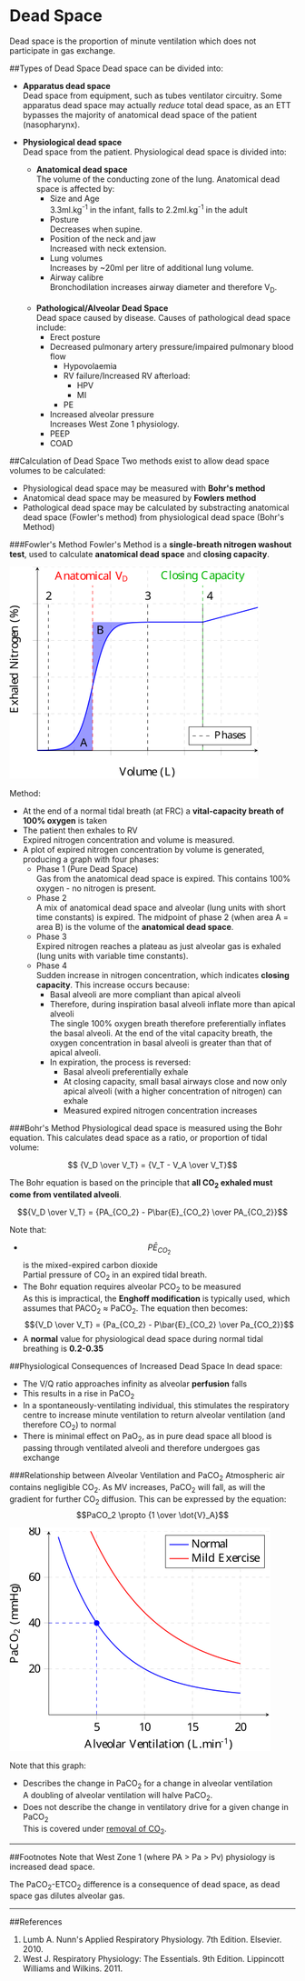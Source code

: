 # Dead Space

Dead space is the proportion of minute ventilation which does not participate in gas exchange.

##Types of Dead Space
Dead space can be divided into:
* **Apparatus dead space**  
Dead space from equipment, such as tubes ventilator circuitry. Some apparatus dead space may actually *reduce* total dead space, as an ETT bypasses the majority of anatomical dead space of the patient (nasopharynx).


* **Physiological dead space**  
  Dead space from the patient. Physiological dead space is divided into:
  * **Anatomical dead space**  
  The volume of the conducting zone of the lung. Anatomical dead space is affected by:
    * Size and Age  
    3.3ml.kg<sup>-1</sup> in the infant, falls to 2.2ml.kg<sup>-1</sup> in the adult
    * Posture  
      Decreases when supine.
    * Position of the neck and jaw  
      Increased with neck extension.
    * Lung volumes  
      Increases by ~20ml per litre of additional lung volume.
    * Airway calibre  
    Bronchodilation increases airway diameter and therefore V<sub>D</sub>.
    <br>
  * **Pathological/Alveolar Dead Space**    
  Dead space caused by disease. Causes of pathological dead space include:
    * Erect posture
    * Decreased pulmonary artery pressure/impaired pulmonary blood flow  
      * Hypovolaemia
      * RV failure/Increased RV afterload:
        * HPV
        * MI
      * PE
    * Increased alveolar pressure  
    Increases West Zone 1 physiology.
     * PEEP
    * COAD


##Calculation of Dead Space
Two methods exist to allow dead space volumes to be calculated:
* Physiological dead space may be measured with **Bohr's method**
* Anatomical dead space may be measured by **Fowlers method**
* Pathological dead space may be calculated by substracting anatomical dead space (Fowler's method) from physiological dead space (Bohr's Method)

###Fowler's Method
Fowler's Method is a **single-breath nitrogen washout test**, used to calculate **anatomical dead space** and **closing capacity**.

<img src="resources\fowlers-method.svg">

Method:
* At the end of a normal tidal breath (at FRC) a **vital-capacity breath of 100% oxygen** is taken
* The patient then exhales to RV  
Expired nitrogen concentration and volume is measured.
* A plot of expired nitrogen concentration by volume is generated, producing a graph with four phases:
  * Phase 1 (Pure Dead Space)  
  Gas from the anatomical dead space is expired. This contains 100% oxygen - no nitrogen is present.
  * Phase 2  
  A mix of anatomical dead space and alveolar (lung units with short time constants) is expired. The midpoint of phase 2 (when area A = area B) is the volume of the **anatomical dead space**.
  * Phase 3  
  Expired nitrogen reaches a plateau as just alveolar gas is exhaled (lung units with variable time constants).
  * Phase 4  
  Sudden increase in nitrogen concentration, which indicates **closing capacity**. This increase occurs because:
    * Basal alveoli are more compliant than apical alveoli
    * Therefore, during inspiration basal alveoli inflate more than apical alveoli  
    The single 100% oxygen breath therefore preferentially inflates the basal alveoli. At the end of the vital capacity breath, the oxygen concentration in basal alveoli is greater than that of apical alveoli.
    * In expiration, the process is reversed:
        * Basal alveoli preferentially exhale
        * At closing capacity, small basal airways close and now only apical alveoli (with a higher concentration of nitrogen) can exhale
        * Measured expired nitrogen concentration increases

###Bohr's Method
Physiological dead space is measured using the Bohr equation. This calculates dead space as a ratio, or proportion of tidal volume:

$$ {V_D \over V_T} = {V_T - V_A \over V_T}$$

The Bohr equation is based on the principle that **all CO<sub>2</sub> exhaled must come from ventilated alveoli**.

$${V_D \over V_T} = {PA_{CO_2} - P\bar{E}_{CO_2} \over PA_{CO_2}}$$


Note that:  
* $$P\bar{E}_{CO_2}$$ is the mixed-expired carbon dioxide  
Partial pressure of CO<sub>2</sub> in an expired tidal breath.
* The Bohr equation requires alveolar PCO<sub>2</sub> to be measured  
As this is impractical, the **Enghoff modification** is typically used, which assumes that PACO<sub>2</sub> ≈ PaCO<sub>2</sub>. The equation then becomes:  
$${V_D \over V_T} = {Pa_{CO_2} - P\bar{E}_{CO_2} \over Pa_{CO_2}}$$  
* A **normal** value for physiological dead space during normal tidal breathing is **0.2-0.35**

##Physiological Consequences of Increased Dead Space
In dead space:
* The V/Q ratio approaches infinity as alveolar **perfusion** falls
* This results in a rise in PaCO<sub>2</sub>
* In a spontaneously-ventilating individual, this stimulates the respiratory centre to increase minute ventilation to return alveolar ventilation (and therefore CO<sub>2</sub>) to normal
* There is minimal effect on PaO<sub>2</sub>, as in pure dead space all blood is passing through ventilated alveoli and therefore undergoes gas exchange

###Relationship between Alveolar Ventilation and PaCO<sub>2</sub>
Atmospheric air contains negligible CO<sub>2</sub>. As MV increases, PaCO<sub>2</sub> will fall, as will the gradient for further CO<sub>2</sub> diffusion. This can be expressed by the equation:  
$$PaCO_2 \propto {1 \over \dot{V}_A}$$

<img src="resources\VA-vs-paco2.svg">

Note that this graph:
* Describes the change in PaCO<sub>2</sub> for a change in alveolar ventilation  
A doubling of alveolar ventilation will halve PaCO<sub>2</sub>.
* Does not describe the change in ventilatory drive for a given change in PaCO<sub>2</sub>  
This is covered under [removal of CO<sub>2</sub>](carbon_dioxide_transport.md#tr).

---
##Footnotes
Note that West Zone 1 (where PA > Pa > Pv) physiology is increased dead space.

The PaCO<sub>2</sub>-ETCO<sub>2</sub> difference is a consequence of dead space, as dead space gas dilutes alveolar gas.

---
##References
1. Lumb A. Nunn's Applied Respiratory Physiology. 7th Edition. Elsevier. 2010.
2. West J. Respiratory Physiology: The Essentials. 9th Edition. Lippincott Williams and Wilkins. 2011.
